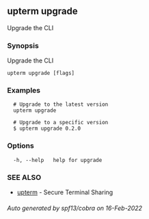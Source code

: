 ## upterm upgrade

Upgrade the CLI

### Synopsis

Upgrade the CLI

```
upterm upgrade [flags]
```

### Examples

```
  # Upgrade to the latest version
  upterm upgrade

  # Upgrade to a specific version
  $ upterm upgrade 0.2.0
```

### Options

```
  -h, --help   help for upgrade
```

### SEE ALSO

* [upterm](upterm.md)	 - Secure Terminal Sharing

###### Auto generated by spf13/cobra on 16-Feb-2022
